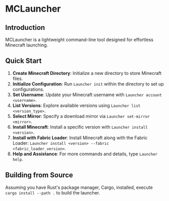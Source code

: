 # MCLauncher
## Introduction
MCLauncher is a lightweight command-line tool designed for effortless Minecraft launching.

## Quick Start
1. **Create Minecraft Directory**: Initialize a new directory to store Minecraft files.
2. **Initialize Configuration**: Run `Launcher init` within the directory to set up configurations.
3. **Set Username**: Update your Minecraft username with `Launcher account <username>`.
4. **List Versions**: Explore available versions using `Launcher list <version_type>`.
5. **Select Mirror**: Specify a download mirror via `Launcher set-mirror <mirror>`.
6. **Install Minecraft**: Install a specific version with `Launcher install <version>`.
7. **Install with Fabric Loader**: Install Minecraft along with the Fabric Loader: `Launcher install <version> --fabric <fabric_loader_version>`.
8. **Help and Assistance**: For more commands and details, type `Launcher help`.

## Building from Source
Assuming you have Rust's package manager, Cargo, installed, execute `cargo install --path .` to build the launcher.
